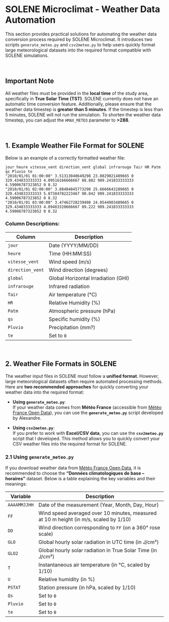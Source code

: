 # SOLENE Microclimat - Weather Data Automation

This section provides practical solutions for automating the weather data conversion process required by SOLENE Microclimat. 
It introduces two scripts `generate_meteo.py` and `csv2meteo.py` to help users quickly format large meteorological datasets into the required format compatible with SOLENE simulations.

&nbsp;

## Important Note

All weather files must be provided in the **local time** of the study area, specifically in **True Solar Time (TST)**.
SOLENE currently does not have an automatic time conversion feature. Additionally, please ensure that the weather data timestep is **greater than 5 minutes**. 
If the timestep is less than 5 minutes, SOLENE will not run the simulation. To shorten the weather data timestep, you can adjust the `HMAX_METEO` parameter to **>288**.

&nbsp;

## 1. Example Weather File Format for SOLENE
Below is an example of a correctly formatted weather file:

```
jour heure vitesse_vent direction_vent global infrarouge Tair HR Patm qs Pluvio te
"2010/01/01 01:00:00" 3.51313040649298 23.0829021489665 0 329.434833333333 4.09516166666667 88.882 989.241833333333 4.59006787323852 0 8.32
"2010/01/01 02:00:00" 3.88484845773298 25.6666643289665 0 329.434833333333 5.87384782223467 90.842 989.241833333333 4.59006787323852 0 8.32
"2010/01/01 03:00:00" 3.47462728239498 24.0544903489665 0 329.434833333333 4.09483320666667 89.222 989.241833333333 4.59006787323852 0 8.32
```

### Column Descriptions:

<div align="center">

| Column         | Description                  |
|----------------|------------------------------|
| `jour`         | Date (YYYY/MM/DD)            |
| `heure`        | Time (HH:MM:SS)              |
| `vitesse_vent` | Wind speed (m/s)             |
| `direction_vent` | Wind direction (degrees)   |
| `global`       | Global Horizontal Irradiation (GHI) |
| `infrarouge`   | Infrared radiation           |
| `Tair`         | Air temperature (°C)         |
| `HR`           | Relative Humidity (%)        |
| `Patm`         | Atmospheric pressure (hPa)   |
| `qs`           | Specific humidity (%)        |
| `Pluvio`       | Precipitation (mm?)           |
| `te`           | Set to `0`                    |

</div>

&nbsp;

## 2. Weather File Formats in SOLENE

The weather input files in SOLENE must follow a **unified format**. However, large meteorological datasets often require automated processing methods.
Here are **two recommended approaches** for quickly converting your weather data into the required format:

- **Using `generate_meteo.py`**:  
   If your weather data comes from **Météo France** (accessible from [Météo France Open Data](https://meteo.data.gouv.fr/datasets?topic=6571f26dc009674feb726be9)), you can use the **`generate_meteo.py`** script developed by Alexandre.

- **Using `csv2meteo.py`**:  
   If you prefer to work with **Excel/CSV data**, you can use the **`csv2meteo.py`** script that I developed.
  This method allows you to quickly convert your CSV weather files into the required format for SOLENE.

### 2.1 Using `generate_meteo.py`

If you download weather data from [Météo France Open Data](https://meteo.data.gouv.fr/datasets?topic=6571f26dc009674feb726be9), 
it is recommended to choose the **“Données climatologiques de base – horaires”** dataset.
Below is a table explaining the key variables and their meanings:

<div align="center">

| Variable       | Description                                                  |
|----------------|--------------------------------------------------------------|
| `AAAAMMJJHH`   | Date of the measurement (Year, Month, Day, Hour)             |
| `FF`           | Wind speed averaged over 10 minutes, measured at 10 m height (in m/s, scaled by 1/10) |
| `DD`           | Wind direction corresponding to `FF` (on a 360° rose scale)   |
| `GLO`          | Global hourly solar radiation in UTC time (in J/cm²)          |
| `GLO2`         | Global hourly solar radiation in True Solar Time (in J/cm²)   |
| `T`            | Instantaneous air temperature (in °C, scaled by 1/10)         |
| `U`            | Relative humidity (in %)                                      |
| `PSTAT`        | Station pressure (in hPa, scaled by 1/10)                     |
| `Qs`           | Set to `0`                                                    |
| `Pluvio`       | Set to `0`                                                    |
| `te`           | Set to `0`                                                    |

</div>
